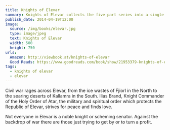 ```yaml
---
title: Knights of Elevar
summary: Knights of Elevar collects the five part series into a single volume for the first time with a new short story, *The Wedding of Sabeline Aesc*, to complete the series.
publish_date: 2014-04-19T12:00
image:
  source: /img/books/elevar.jpg
  type: image/jpeg
  text: Knights of Elevar
  width: 500
  height: 750
urls: 
  Amazon: http://viewbook.at/knights-of-elevar
  Good Reads: https://www.goodreads.com/book/show/21953379-knights-of-elevar
tags: 
  - knights of elevar
  - elevar
---
```


Civil war rages across Elevar, from the ice wastes of Fjiorl in the North to the searing deserts of Kallamra in the South. Ilias Brand, Knight Commander of the Holy Order of Atar, the military and spiritual order which protects the Republic of Elevar, strives for peace and finds love.

Not everyone in Elevar is a noble knight or scheming senator. Against the backdrop of war there are those just trying to get by or to turn a profit.
